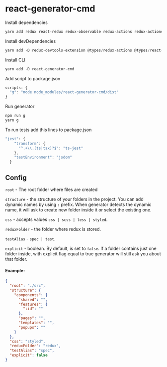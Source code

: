 # react-generator-cmd

Install dependencies
```js
yarn add redux react-redux redux-observable redux-actions redux-actions-ts axios axios-observable express cors
```
Install devDependencies
```js
yarn add -D redux-devtools-extension @types/redux-actions @types/react-redux jest ts-jest @types/jest
```

Install CLI
```js
yarn add -D react-generator-cmd
```

Add script to package.json
```js
scripts: {
  "g": "node node_modules/react-generator-cmd/dist"
}
```

Run generator
```js
npm run g
yarn g
```

To run tests add this lines to package.json
```js
"jest": {
    "transform": {
      "^.+\\.(ts|tsx)?$": "ts-jest"
    },
    "testEnvironment": "jsdom"
  }
```

## Config

`root` - The root folder where files are created

`structure` - the structure of your folders in the project. You can add dynamic names by using `:` prefix. When generator detects the dynamic name, it will ask to create new folder inside it or select the existing one.

`css` - accepts values `css | scss | less | styled`. 

`reduxFolder` - the folder where redux is stored.

`testAlias` - `spec | test`.

`explicit` - boolean. By default, is set to `false`. If a folder contains just one folder inside, with explicit flag equal to true generator will still ask you about that folder.

#### Example:
```json
{
  "root": "./src",
  "structure": {
    "components": {
      "shared": "",
      "features": {
        ":id": ""
      },
      "pages": "",
      "templates": "",
      "popups": ""
    }
  },
  "css": "styled",
  "reduxFolder": "redux",
  "testAlias": "spec",
  "explicit": false
}
```
